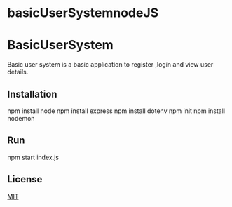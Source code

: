# basicUserSystemnodeJS

# BasicUserSystem

Basic user system  is a basic application to register ,login and view user details.

## Installation

npm install node
npm install express
npm install dotenv
npm init 
npm install nodemon

## Run
npm start index.js





## License
[MIT](https://choosealicense.com/licenses/mit/)
